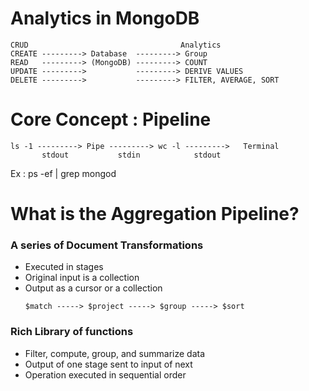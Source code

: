 <h1>Analytics in MongoDB</h1>

```
CRUD                                  Analytics
CREATE ---------> Database  ---------> Group
READ   ---------> (MongoDB) ---------> COUNT
UPDATE --------->           ---------> DERIVE VALUES
DELETE --------->           ---------> FILTER, AVERAGE, SORT
```

<h1>Core Concept : Pipeline</h1>

```
ls -1 ---------> Pipe ---------> wc -l --------->   Terminal
       stdout           stdin            stdout
```

Ex : ps -ef | grep mongod

<h1>What is the Aggregation Pipeline?</h1>
<h3>A series of Document Transformations</h3>
<ul>
    <li>Executed in stages</li>
    <li>Original input is a collection</li>
    <li>Output as a cursor or a collection</li>

```
$match -----> $project -----> $group -----> $sort
```

</ul>

<h3>Rich Library of functions</h3>
<ul>
    <li>Filter, compute, group, and summarize data</li>
    <li>Output of one stage sent to input of next</li>
    <li>Operation executed in sequential order</li>
</ul>
